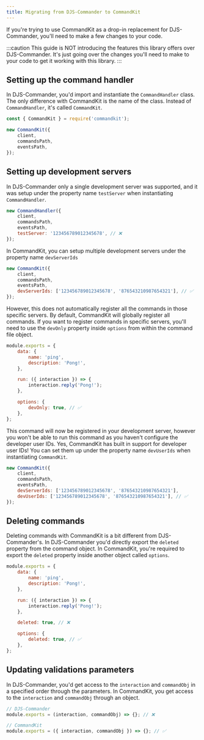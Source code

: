 ```yaml
---
title: Migrating from DJS-Commander to CommandKit
---
```


If you're trying to use CommandKit as a drop-in replacement for DJS-Commander, you'll need to make a few changes to your code.

:::caution
This guide is NOT introducing the features this library offers over DJS-Commander. It's just going over the changes you'll need to make to your code to get it working with this library.
:::

## Setting up the command handler

In DJS-Commander, you'd import and instantiate the `CommandHandler` class. The only difference with CommandKit is the name of the class. Instead of `CommandHandler`, it's called `CommandKit`.

```js
const { CommandKit } = require('commandkit');

new CommandKit({
    client,
    commandsPath,
    eventsPath,
});
```

## Setting up development servers

In DJS-Commander only a single development server was supported, and it was setup under the property name `testServer` when instantiating `CommandHandler`.

```js
new CommandHandler({
    client,
    commandsPath,
    eventsPath,
    testServer: '123456789012345678', // ❌
});
```

In CommandKit, you can setup multiple development servers under the property name `devServerIds`

```js
new CommandKit({
    client,
    commandsPath,
    eventsPath,
    devServerIds: ['123456789012345678', '876543210987654321'], // ✅
});
```

However, this does not automatically register all the commands in those specific servers. By default, CommandKit will globally register all commands. If you want to register commands in specific servers, you'll need to use the `devOnly` property inside `options` from within the command file object.

```js
module.exports = {
    data: {
        name: 'ping',
        description: 'Pong!',
    },

    run: ({ interaction }) => {
        interaction.reply('Pong!');
    },

    options: {
        devOnly: true, // ✅
    },
};
```

This command will now be registered in your development server, however you won't be able to run this command as you haven't configure the developer user IDs. Yes, CommandKit has built in support for developer user IDs! You can set them up under the property name `devUserIds` when instantiating `CommandKit`.

```js
new CommandKit({
    client,
    commandsPath,
    eventsPath,
    devServerIds: ['123456789012345678', '876543210987654321'],
    devUserIds: ['123456789012345678', '876543210987654321'], // ✅
});
```

## Deleting commands

Deleting commands with CommandKit is a bit different from DJS-Commander's. In DJS-Commander you'd directly export the `deleted` property from the command object. In CommandKit, you're required to export the `deleted` property inside another object called `options`.

```js
module.exports = {
    data: {
        name: 'ping',
        description: 'Pong!',
    },

    run: ({ interaction }) => {
        interaction.reply('Pong!');
    },

    deleted: true, // ❌

    options: {
        deleted: true, // ✅
    },
};
```

## Updating validations parameters

In DJS-Commander, you'd get access to the `interaction` and `commandObj` in a specified order through the parameters. In CommandKit, you get access to the `interaction` and `commandObj` through an object.

```js
// DJS-Commander
module.exports = (interaction, commandObj) => {}; // ❌

// CommandKit
module.exports = ({ interaction, commandObj }) => {}; // ✅
```
